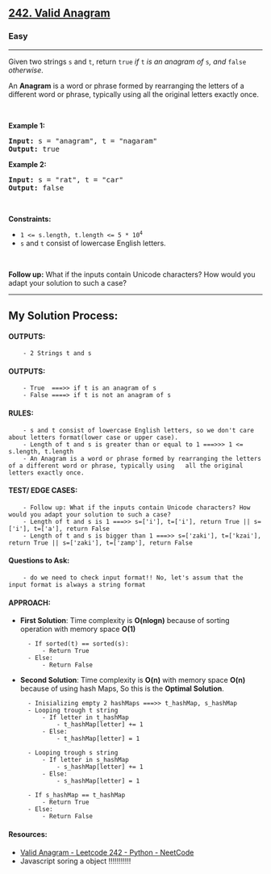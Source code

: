 <h2><a href="https://leetcode.com/problems/valid-anagram/">242. Valid Anagram</a></h2><h3>Easy</h3><hr><div style="user-select: auto;"><p style="user-select: auto;">Given two strings <code style="user-select: auto;">s</code> and <code style="user-select: auto;">t</code>, return <code style="user-select: auto;">true</code> <em style="user-select: auto;">if</em> <code style="user-select: auto;">t</code> <em style="user-select: auto;">is an anagram of</em> <code style="user-select: auto;">s</code><em style="user-select: auto;">, and</em> <code style="user-select: auto;">false</code> <em style="user-select: auto;">otherwise</em>.</p>

<p style="user-select: auto;">An <strong style="user-select: auto;">Anagram</strong> is a word or phrase formed by rearranging the letters of a different word or phrase, typically using all the original letters exactly once.</p>

<p style="user-select: auto;">&nbsp;</p>
<p style="user-select: auto;"><strong style="user-select: auto;">Example 1:</strong></p>
<pre style="user-select: auto;"><strong style="user-select: auto;">Input:</strong> s = "anagram", t = "nagaram"
<strong style="user-select: auto;">Output:</strong> true
</pre><p style="user-select: auto;"><strong style="user-select: auto;">Example 2:</strong></p>
<pre style="user-select: auto;"><strong style="user-select: auto;">Input:</strong> s = "rat", t = "car"
<strong style="user-select: auto;">Output:</strong> false
</pre>
<p style="user-select: auto;">&nbsp;</p>
<p style="user-select: auto;"><strong style="user-select: auto;">Constraints:</strong></p>

<ul style="user-select: auto;">
	<li style="user-select: auto;"><code style="user-select: auto;">1 &lt;= s.length, t.length &lt;= 5 * 10<sup style="user-select: auto;">4</sup></code></li>
	<li style="user-select: auto;"><code style="user-select: auto;">s</code> and <code style="user-select: auto;">t</code> consist of lowercase English letters.</li>
</ul>

<p style="user-select: auto;">&nbsp;</p>
<p style="user-select: auto;"><strong style="user-select: auto;">Follow up:</strong> What if the inputs contain Unicode characters? How would you adapt your solution to such a case?</p>
</div>
<hr>
<h2>My Solution Process:</h2>

#### OUTPUTS:
        - 2 Strings t and s

#### OUTPUTS:
        - True  ===>> if t is an anagram of s
        - False ====> if t is not an anagram of s

#### RULES:
        - s and t consist of lowercase English letters, so we don't care about letters format(lower case or upper case).
        - Length of t and s is greater than or equal to 1 ===>>> 1 <= s.length, t.length
        - An Anagram is a word or phrase formed by rearranging the letters of a different word or phrase, typically using   all the original letters exactly once.

#### TEST/ EDGE CASES:
        - Follow up: What if the inputs contain Unicode characters? How would you adapt your solution to such a case?
        - Length of t and s is 1 ===>> s=['i'], t=['i'], return True || s=['i'], t=['a'], return False
        - Length of t and s is bigger than 1 ===>> s=['zaki'], t=['kzai'], return True || s=['zaki'], t=['zamp'], return False

#### Questions to Ask:
        - do we need to check input format!! No, let's assum that the input format is always a string format

#### APPROACH: 

- **First Solution**: Time complexity is **O(nlogn)** because of sorting operation with memory space **O(1)**

        - If sorted(t) == sorted(s):
            - Return True
        - Else:
            - Return False
            
- **Second Solution**: Time complexity is **O(n)** with memory space **O(n)** because of using hash Maps, So this is the **Optimal Solution**.
        
        - Inisializing empty 2 hashMaps ===>> t_hashMap, s_hashMap
        - Looping trough t string
            - If letter in t_hashMap
                - t_hashMap[letter] += 1
            - Else:
                - t_hashMap[letter] = 1
                
        - Looping trough s string
            - If letter in s_hashMap
                - s_hashMap[letter] += 1
            - Else:
                - s_hashMap[letter] = 1
        
        - If s_hashMap == t_hashMap
            - Return True
        - Else:
            - Return False

#### Resources:
- [Valid Anagram - Leetcode 242 - Python - NeetCode](https://www.youtube.com/watch?v=9UtInBqnCgA)
- Javascript soring a object !!!!!!!!!!!    
